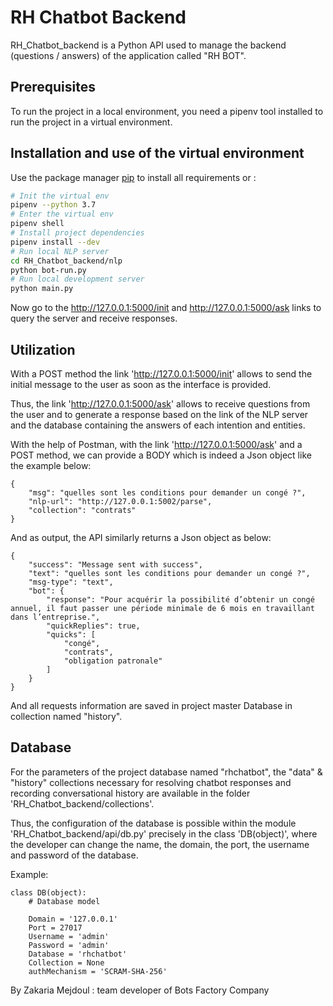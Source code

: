# RH Chatbot Backend

RH_Chatbot_backend is a Python API used to manage the backend (questions / answers) of the application called "RH BOT".


## Prerequisites

To run the project in a local environment, you need a pipenv tool installed to run the project in a virtual environment.


## Installation and use of the virtual environment

Use the package manager [pip](https://pip.pypa.io/en/stable/) to install all requirements or :

```bash
# Init the virtual env
pipenv --python 3.7
# Enter the virtual env
pipenv shell
# Install project dependencies
pipenv install --dev
# Run local NLP server
cd RH_Chatbot_backend/nlp
python bot-run.py
# Run local development server
python main.py
```
Now go to the http://127.0.0.1:5000/init and http://127.0.0.1:5000/ask links to query the server and receive responses.


## Utilization

With a POST method the link 'http://127.0.0.1:5000/init' allows to send the initial message to the user as soon as the interface is provided.

Thus, the link 'http://127.0.0.1:5000/ask' allows to receive questions from the user and to generate a response based on the link of the NLP server and the database containing the answers of each intention and entities.

With the help of Postman, with the link 'http://127.0.0.1:5000/ask' and a POST method, we can provide a BODY which is indeed a Json object like the example below:

```
{
	"msg": "quelles sont les conditions pour demander un congé ?",
	"nlp-url": "http://127.0.0.1:5002/parse",
	"collection": "contrats"
}

```

And as output, the API similarly returns a Json object as below:

```
{
    "success": "Message sent with success",
    "text": "quelles sont les conditions pour demander un congé ?",
    "msg-type": "text",
    "bot": {
        "response": "Pour acquérir la possibilité d’obtenir un congé annuel, il faut passer une période minimale de 6 mois en travaillant dans l’entreprise.",
        "quickReplies": true,
        "quicks": [
            "congé",
            "contrats",
            "obligation patronale"
        ]
    }
}
```

And all requests information are saved in project master Database in collection named "history".


## Database

For the parameters of the project database named "rhchatbot", the "data" & "history" collections necessary for resolving chatbot responses and recording conversational history are available in the folder 'RH_Chatbot_backend/collections'.

Thus, the configuration of the database is possible within the module 'RH_Chatbot_backend/api/db.py' precisely in the class 'DB(object)', where the developer can change the name, the domain, the port, the username and password of the database.

Example:

```
class DB(object):
    # Database model

    Domain = '127.0.0.1'
    Port = 27017
    Username = 'admin'
    Password = 'admin'
    Database = 'rhchatbot'
    Collection = None
    authMechanism = 'SCRAM-SHA-256'
```



By Zakaria Mejdoul : team developer  of Bots Factory Company
